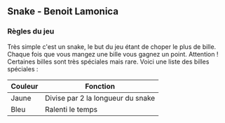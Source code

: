 ## Snake - Benoit Lamonica

### Règles du jeu

Très simple c'est un snake, le but du jeu étant de choper le plus de bille. Chaque fois que vous mangez une bille vous gagnez un point.
Attention ! Certaines billes sont très spéciales mais rare. Voici une liste des billes spéciales :

| Couleur | Fonction                          |
| ------- | --------------------------------- |
| Jaune   | Divise par 2 la longueur du snake |
| Bleu    | Ralenti le temps                  |
